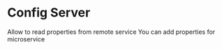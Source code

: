 # Config Server
Allow to read properties from remote service
You can add properties for microservice 
